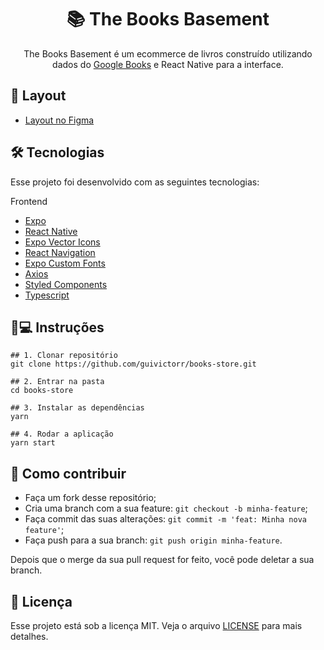 <h1 align='center'>📚 The Books Basement</h1>
<p align='center'>The Books Basement é um ecommerce de livros construído utilizando dados do <a href="https://developers.google.com/books/docs/v1/using">Google Books</a> e React Native para a interface.</p>

## 💄 Layout
- [Layout no Figma](https://www.figma.com/file/m0dlsDr4LqBriwCBNiLmCM/Books-Store?node-id=0%3A1)

## 🛠 Tecnologias

Esse projeto foi desenvolvido com as seguintes tecnologias:

Frontend

- [Expo](https://expo.io/)
- [React Native](https://reactnative.dev/)
- [Expo Vector Icons](https://docs.expo.io/guides/icons/)
- [React Navigation](https://reactnavigation.org/)
- [Expo Custom Fonts](https://docs.expo.io/guides/using-custom-fonts/)
- [Axios](https://github.com/axios/axios)
- [Styled Components](https://styled-components.com/)
- [Typescript](typescriptlang.org/)

## 📱💻 Instruções

```
## 1. Clonar repositório
git clone https://github.com/guivictorr/books-store.git

## 2. Entrar na pasta
cd books-store

## 3. Instalar as dependências
yarn

## 4. Rodar a aplicação
yarn start
```

## 🤔 Como contribuir

- Faça um fork desse repositório;
- Cria uma branch com a sua feature: `git checkout -b minha-feature`;
- Faça commit das suas alterações: `git commit -m 'feat: Minha nova feature'`;
- Faça push para a sua branch: `git push origin minha-feature`.

Depois que o merge da sua pull request for feito, você pode deletar a sua branch.

## 📝 Licença

Esse projeto está sob a licença MIT. Veja o arquivo [LICENSE](https://github.com/guivictorr/books-store/blob/master/LICENSE) para mais detalhes.
